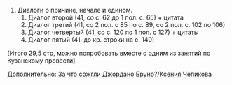 1. Диалоги о причине, начале и едином. 
	1. Диалог второй (41, со с. 62 до 1 пол. с. 65) + цитата 
	2. Диалог третий (41, со 2 пол. с 85 по с. 89,  со 2 пол. с. 102 по 106)
	3. Диалог четвертый (41, cо с. 120 по 1 пол. с 127) + цитаты 
	4. Диалог пятый (41, до кр. строки на с. 140)

[Итого 29,5 стр, можно попробовать вместе с одним из занятий по Кузанскому провести]

Дополнительно: 
[За что сожгли Джордано Бруно?/Ксения Чепикова](https://www.youtube.com/watch?v=6_uA0osze4w)

